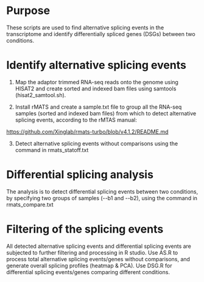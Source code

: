 # Purpose
These scripts are used to find alternative splicing events in the transcriptome and identify differentially spliced genes (DSGs) between two conditions.

# Identify alternative splicing events
1. Map the adaptor trimmed RNA-seq reads onto the genome using HISAT2 and create sorted and indexed bam files using samtools (hisat2_samtool.sh). 

2. Install rMATS and create a sample.txt file to group all the RNA-seq samples (sorted and indexed bam files) from which to detect alternative splicing events, according to the rMTAS manual:

https://github.com/Xinglab/rmats-turbo/blob/v4.1.2/README.md

3. Detect alternative splicing events without comparisons using the command in rmats_statoff.txt

# Differential splicing analysis

The analysis is to detect differential splicing events between two conditions, by specifying two groups of samples (--b1 and --b2), using the command in rmats_compare.txt

# Filtering of the splicing events

All detected alternative splicing events and differential splicing events are subjected to further filtering and processing in R studio. Use AS.R to process total alternative splicing events/genes without comparisons, and generate overall splicing profiles (heatmap & PCA). Use DSG.R for differential splicing events/genes comparing different conditions.




